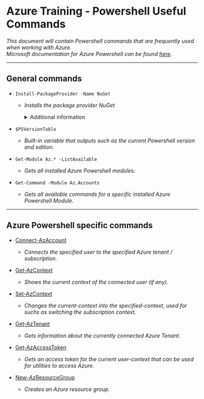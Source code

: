# Azure Training - Powershell Useful Commands
_This document will contain Powershell commands that are frequently used when working with Azure._<br>
_Microsoft documentation for Azure Powershell can be found [here](https://learn.microsoft.com/en-us/powershell/azure/?view=azps-10.4.1)._<br>

---
## General commands
* `Install-PackageProvider -Name NuGet`
  * _Installs the package provider NuGet_
    <details>
      <summary>Additional information</summary>
      
      _With NuGet PowerShell, developers can quickly find and install packages from a central repository, manage dependencies, and update packages to their latest versions using PowerShell commands._

      [What is NuGet?](https://learn.microsoft.com/en-us/nuget/what-is-nuget)
    </details>

* `$PSVersionTable`
  * _Built-in variable that outputs such as the current Powershell version and edition._

* `Get-Module Az.* -ListAvailable`
  * _Gets all installed Azure Powershell modules._

* `Get-Command -Module Az.Accounts`
  * _Gets all available commands for a specific installed Azure Powershell Module._ 

---
## Azure Powershell specific commands

* [Connect-AzAccount](https://learn.microsoft.com/en-us/powershell/module/az.accounts/connect-azaccount?view=azps-10.4.1)
  * _Connects the specified user to the specified Azure tenant / subscription._

* [Get-AzContext](https://learn.microsoft.com/en-us/powershell/module/az.accounts/get-azcontext?view=azps-10.4.1)
  * _Shows the current context of the connected user (if any)._

* [Set-AzContext](https://learn.microsoft.com/en-us/powershell/module/az.accounts/set-azcontext?view=azps-10.4.1)
  * _Changes the current-context into the specified-context, used for suchs as switching the subscription context._

* [Get-AzTenant](https://learn.microsoft.com/en-us/powershell/module/az.accounts/get-aztenant?view=azps-10.4.1)
  * _Gets information about the currently connected Azure Tenant._

* [Get-AzAccessToken](https://learn.microsoft.com/en-us/powershell/module/az.accounts/get-azaccesstoken?view=azps-10.4.1)
  * _Gets an access token for the current user-context that can be used for utilities to access Azure._

* [New-AzResourceGroup](https://learn.microsoft.com/en-us/powershell/module/az.resources/new-azresourcegroup?view=azps-10.4.1)
  * _Creates an Azure resource group._